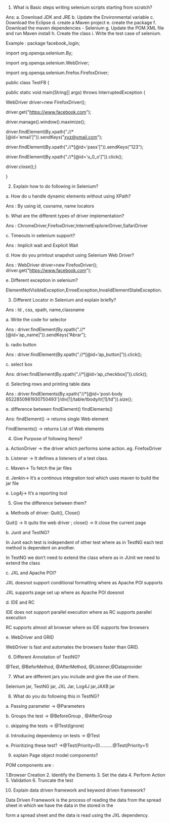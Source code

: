 
1.	What is Basic steps writing selenium scripts starting from scratch?

Ans:   a. Download JDK and JRE
           b. Update the Environmental variable 
           c. Download the Eclipse 
           d. create a Maven project
           e. create the package 
           f. Download the maven dependencies - Selenium
          g. Update the POM.XML file and run Maven install
          h. Create the class 
          i. Write the test case of selenium. 
	  
Example :  package facebook_login;

import org.openqa.selenium.By;

import org.openqa.selenium.WebDriver;

import org.openqa.selenium.firefox.FirefoxDriver;

public class TestFB {

public static void main(String[] args) throws InterruptedException {

WebDriver driver=new FirefoxDriver();

driver.get("https://www.facebook.com");

driver.manage().window().maximize();

driver.findElement(By.xpath(".//*[@id='email']")).sendKeys("xyz@ymail.com");

driver.findElement(By.xpath(".//*[@id='pass']")).sendKeys("123");

driver.findElement(By.xpath(".//*[@id='u_0_o']")).click();

driver.close();}

}

2.	Explain how to do following in Selenium?

a.	How do u handle dynamic elements without using XPath?

Ans : By using id, cssname, name  locators 

b.	What are the different types of driver implementation?

Ans : ChromeDriver,FirefoxDriver,InternetExplorerDriver,SafariDriver

c.	Timeouts in selenium support?

Ans : Implicit wait and Explicit Wait 

d.	How do you printout snapshot using Selenium Web Driver?

Ans :  WebDriver driver=new FirefoxDriver();
	   driver.get("https://www.facebook.com");

e.	Different exception in selenium?

ElementNotVisibleException,ErroeException,InvalidElementStateException.

3.	Different Locator in Selenium and explain briefly?

Ans : Id , css, xpath, name,classname 

a.	Write the code for selector

Ans : driver.findElement(By.xpath(“.//*[@id=’ap_name]”)).sendKeys(“Abrar”);

b.	radio button

Ans : driver.findElement(By.xpath(“.//*[@id=’ap_button]”)).click();

c.	select box

Ans: driver.findElement(By.xpath(“.//*[@id=’ap_checkbox]”)).click();

d.	Selecting rows and printing table data

Ans : driver.findElements(By.xpath("//*[@id='post-body 6522850981930750493']/div[1]/table/tbody/tr[1]/td")).size();

e.	difference between findElement() findElements()

Ans: findElement() -> returns single Web element

FindElements() -> returns List of Web elements

4.	Give Purpose of following Items?

a.	ActionDriver -> the driver which performs some action..eg. FirefoxDriver 

b.	Listener -> It defines a listeners of a test class.

c.	Maven-> To fetch the jar files 

d.	Jenkin-> It’s a continous integration tool which uses maven to build the jar file

e.	Log4j-> It’s a reporting tool

5.	Give the difference between them?

a.	Methods of driver: Quit(), Close()

Quit() -> It quits the web driver ; close() -> It close the current page 

b.	Junit and TestNG?

In Junit each test is independent of other test where as in TestNG  each test method is dependent on another.

In TestNG we don’t need to extend the class where as in JUnit we need to extend the class

c.	JXL and Apache POI?

JXL doesnot support conditional formatting where as Apache POI supports

JXL supports page set up  where as Apache POI doesnot 

d.	IDE and RC

IDE does not support parallel execution where as RC supports parallel execution 

RC supports almost all browser where as IDE supports few browsers

e.	WebDriver and GRID

WebDriver is fast and automates the browsers faster than GRID.

6.	Different Annotation of TestNG?

@Test, @BeforMethod, @AfterMethod, @Listener,@Dataprovider

7.	What are different jars you include and give the use of them.

Selenium jar, TestNG jar, JXL Jar, Log4J jar,JAXB jar

8.	What do you do following this in TestNG?

a.	Passing parameter -> @Parameters

b.	Groups the test -> @BeforeGroup , @AfterGroup

c.	skipping the tests -> @Test(Ignore)

d.	Introducing dependency on tests -> @Test

e.	Prioritizing these test? ->@Test(Priority=0)……….@Test(Priority=1)

9.	explain Page object model components?

POM components are : 

1.Browser Creation  2. Identify the Elements 3. Set the data 4. Perform Action 5. Validation   6. Truncate the test 

10.	Explain data driven framework and keyword driven framework?

Data Driven Framework is the process of reading the data from the spread sheet in which we have the data in the stored in the 

form a spread sheet and the data is read using the JXL dependency.
